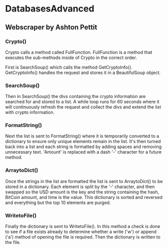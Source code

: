 # DatabasesAdvanced
## Webscraper by Ashton Pettit

### Crypto()

Crypto calls a method called FullFunction. FullFunction is a method that executes the sub-methods inside of Crypto in the correct order.

First is SearchSoup() which calls the method GetCryptoInfo().
GetCryptoInfo() handles the request and stores it in a BeautifulSoup object.

### SearchSoup()
Then in SearchSoup() the divs containing the crypto information are searched for and stored to a list. 
A while loop runs for 60 seconds where it will continuously refresh the request and collect the divs and extend the list with crypto information.

### FormatString()
Next the list is sent to FormatString() where it is temporarily converted to a dictionary to ensure only unique elements
remain in the list. It's then turned back into a list and each string is formatted by adding spaces and removing unnecessary text. 'Amount' is replaced with a dash '-' character for a future method.

### ArraytoDict()
Once the strings in the list are formatted the list is sent to ArraytoDict() to be stored in a dictionary.
Each element is split by the '-' character, and then swapped so the USD amount is the key and the string containing the hash, BitCoin amount, and time is the value.
This dictionary is sorted and reversed and everything but the top 10 elements are purged.

### WritetoFile()
Finally the dictionary is sent to WritetoFile(). In this method a check is done to see if a file exists already to determine whether a write ('w') or append ('a') method of opening the file is required. Then the dictionary is written to the file.
